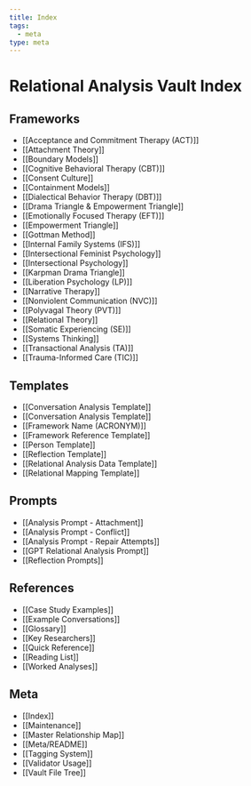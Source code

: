 ```yaml
---
title: Index
tags:
  - meta
type: meta
---
```


<!-- @format -->

# Relational Analysis Vault Index

## Frameworks

- [[Acceptance and Commitment Therapy (ACT)]]
- [[Attachment Theory]]
- [[Boundary Models]]
- [[Cognitive Behavioral Therapy (CBT)]]
- [[Consent Culture]]
- [[Containment Models]]
- [[Dialectical Behavior Therapy (DBT)]]
- [[Drama Triangle & Empowerment Triangle]]
- [[Emotionally Focused Therapy (EFT)]]
- [[Empowerment Triangle]]
- [[Gottman Method]]
- [[Internal Family Systems (IFS)]]
- [[Intersectional Feminist Psychology]]
- [[Intersectional Psychology]]
- [[Karpman Drama Triangle]]
- [[Liberation Psychology (LP)]]
- [[Narrative Therapy]]
- [[Nonviolent Communication (NVC)]]
- [[Polyvagal Theory (PVT)]]
- [[Relational Theory]]
- [[Somatic Experiencing (SE)]]
- [[Systems Thinking]]
- [[Transactional Analysis (TA)]]
- [[Trauma-Informed Care (TIC)]]

## Templates

- [[Conversation Analysis Template]]
- [[Conversation Analysis Template]]
- [[Framework Name (ACRONYM)]]
- [[Framework Reference Template]]
- [[Person Template]]
- [[Reflection Template]]
- [[Relational Analysis Data Template]]
- [[Relational Mapping Template]]

## Prompts

- [[Analysis Prompt - Attachment]]
- [[Analysis Prompt - Conflict]]
- [[Analysis Prompt - Repair Attempts]]
- [[GPT Relational Analysis Prompt]]
- [[Reflection Prompts]]

## References

- [[Case Study Examples]]
- [[Example Conversations]]
- [[Glossary]]
- [[Key Researchers]]
- [[Quick Reference]]
- [[Reading List]]
- [[Worked Analyses]]

## Meta

- [[Index]]
- [[Maintenance]]
- [[Master Relationship Map]]
- [[Meta/README]]
- [[Tagging System]]
- [[Validator Usage]]
- [[Vault File Tree]]
